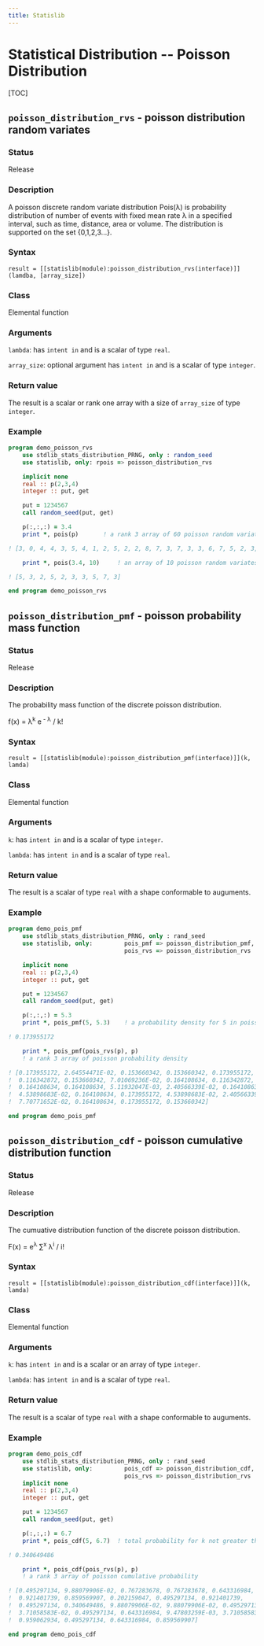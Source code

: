 ```yaml
---
title: Statislib
---
```


# Statistical Distribution -- Poisson Distribution

[TOC]


## `poisson_distribution_rvs` - poisson distribution random variates

### Status

Release

### Description

A poisson discrete random variate distribution Pois(&lambda;) is probability distribution of number of events with fixed mean rate &lambda; in a specified interval, such as time, distance, area or volume. The distribution is supported on the set {0,1,2,3...}.

### Syntax

`result = [[statislib(module):poisson_distribution_rvs(interface)]](lamdba, [array_size])`

### Class

Elemental function

### Arguments

`lambda`: has `intent in` and is a scalar of type `real`.

`array_size`: optional argument has `intent in` and is a scalar of type `integer`.

### Return value

The result is a scalar or rank one array with a size of `array_size` of type `integer`.

### Example

```fortran
program demo_poisson_rvs
    use stdlib_stats_distribution_PRNG, only : random_seed
    use statislib, only: rpois => poisson_distribution_rvs

    implicit none
    real :: p(2,3,4)
    integer :: put, get

    put = 1234567
    call random_seed(put, get)

    p(:,:,:) = 3.4
    print *, pois(p)       ! a rank 3 array of 60 poisson random variate

! [3, 0, 4, 4, 3, 5, 4, 1, 2, 5, 2, 2, 8, 7, 3, 7, 3, 3, 6, 7, 5, 2, 3, 4]

    print *, pois(3.4, 10)     ! an array of 10 poisson random variates

! [5, 3, 2, 5, 2, 3, 3, 5, 7, 3]

end program demo_poisson_rvs
```

## `poisson_distribution_pmf` - poisson probability mass function

### Status

Release

### Description

The probability mass function of the discrete poisson distribution.

f(x) = &lambda;<sup>k</sup> e<sup> - &lambda;</sup> / k!

### Syntax

`result = [[statislib(module):poisson_distribution_pmf(interface)]](k, lamda)`

### Class

Elemental function

### Arguments

`k`: has `intent in` and is a scalar of type `integer`.

`lambda`: has `intent in` and is a scalar of type `real`.

### Return value

The result is a scalar of type `real` with a shape conformable to auguments.

### Example

```fortran
program demo_pois_pmf
    use stdlib_stats_distribution_PRNG, only : rand_seed
    use statislib, only:         pois_pmf => poisson_distribution_pmf,  &
                                 pois_rvs => poisson_distribution_rvs

    implicit none
    real :: p(2,3,4)
    integer :: put, get

    put = 1234567
    call random_seed(put, get)

    p(:,:,:) = 5.3
    print *, pois_pmf(5, 5.3)    ! a probability density for 5 in poisson

! 0.173955172

    print *, pois_pmf(pois_rvs(p), p)
    ! a rank 3 array of poisson probability density

! [0.173955172, 2.64554471E-02, 0.153660342, 0.153660342, 0.173955172,
!  0.116342872, 0.153660342, 7.01069236E-02, 0.164108634, 0.116342872,
!  0.164108634, 0.164108634, 5.11932047E-03, 2.40566339E-02, 0.164108634,
!  4.53898683E-02, 0.164108634, 0.173955172, 4.53898683E-02, 2.40566339E-02,
!  7.70771652E-02, 0.164108634, 0.173955172, 0.153660342]

end program demo_pois_pmf
```

## `poisson_distribution_cdf` - poisson cumulative distribution function

### Status

Release

### Description

The cumuative distribution function of the discrete poisson distribution.

F(x) = e<sup>&lambda;</sup> &sum;<sup>x</sup> &lambda;<sup>i</sup> / i!

### Syntax

`result = [[statislib(module):poisson_distribution_cdf(interface)]](k, lamda)`

### Class

Elemental function

### Arguments

`k`: has `intent in` and is a scalar or an array of type `integer`.

`lambda`: has `intent in` and is a scalar of type `real`.

### Return value

The result is a scalar of type `real` with a shape conformable to auguments.

### Example

```fortran
program demo_pois_cdf
    use stdlib_stats_distribution_PRNG, only : rand_seed
    use statislib, only:         pois_cdf => poisson_distribution_cdf, &
                                 pois_rvs => poisson_distribution_rvs
    implicit none
    real :: p(2,3,4)
    integer :: put, get

    put = 1234567
    call random_seed(put, get)

    p(:,:,:) = 6.7
    print *, pois_cdf(5, 6.7)  ! total probability for k not greater than 5

! 0.340649486

    print *, pois_cdf(pois_rvs(p), p)
    ! a rank 3 array of poisson cumulative probability

! [0.495297134, 9.88079906E-02, 0.767283678, 0.767283678, 0.643316984,
!  0.921401739, 0.859569907, 0.202159047, 0.495297134, 0.921401739,
!  0.495297134, 0.340649486, 9.88079906E-02, 9.88079906E-02, 0.495297134,
!  3.71058583E-02, 0.495297134, 0.643316984, 9.47803259E-03, 3.71058583E-02,
!  0.959062934, 0.495297134, 0.643316984, 0.859569907]

end program demo_pois_cdf
```
